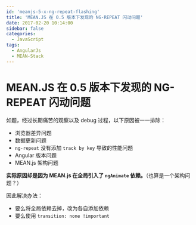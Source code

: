 ```yaml
---
id: 'meanjs-5-x-ng-repeat-flashing'
title: 'MEAN.JS 在 0.5 版本下发现的 NG-REPEAT 闪动问题'
date: 2017-02-20 10:14:00
sidebar: false
categories:
  - JavaScript
tags:
  - AngularJs
  - MEAN-Stack
---
```


# MEAN.JS 在 0.5 版本下发现的 NG-REPEAT 闪动问题


如题，经过长期痛苦的观察以及 debug 过程，以下原因被一一排除：

* 浏览器差异问题
* 数据更新问题
* `ng-repeat` 没有添加 `track by key` 导致的性能问题
* Angular 版本问题
* MEAN.js 架构问题

**实际原因却是因为 MEAN.js 在全局引入了 `ngAnimate` 依赖。**（也算是一个架构问题？）

因此解决办法：

* 要么将全局依赖去掉，改为各自添加依赖
* 要么使用 `transition: none !important`
